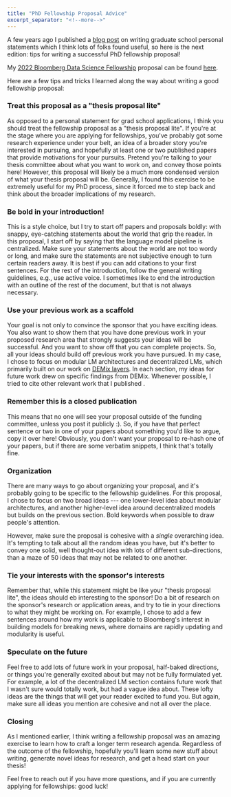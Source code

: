 ```yaml
---
title: "PhD Fellowship Proposal Advice"
excerpt_separator: "<!--more-->"
---
```


A few years ago I published a [blog post](https://suchin.io/personal-statement-advice/) on writing graduate school personal statements which I think lots of folks found useful, so here is the next edition: tips for writing a successful PhD fellowship proposal!

My [2022 Bloomberg Data Science Fellowship](https://www.bloomberg.com/company/values/tech-at-bloomberg/data-science/academic-engagement-programs/data-science-ph-d-fellowship/) proposal can be found <a href="https://suchin.io/assets/bloomberg_fellowship_statement.pdf">here</a>. 

Here are a few tips and tricks I learned along the way about writing a good fellowship proposal:

### Treat this proposal as a "thesis proposal lite"

As opposed to a personal statement for grad school applications, I think you should treat the fellowship proposal as a "thesis proposal lite". If you're at the stage where you are applying for fellowships, you've probably got some research experience under your belt, an idea of a broader story you're interested in pursuing, and hopefully at least one or two published papers that provide motivations for your pursuits. Pretend you're talking to your thesis committee about what you want to work on, and convey those points here! However, this proposal will likely be a much more condensed version of what your thesis proposal will be. Generally, I found this exercise to be extremely useful for my PhD process, since it forced me to step back and think about the broader implications of my research.

### Be bold in your introduction!

This is a style choice, but I try to start off papers and proposals boldly: with snappy, eye-catching statements about the world that grip the reader.  In this proposal, I start off by saying that the language model pipeline is centralized. Make sure your statements about the world are not too wordy or long, and make sure the statements are not subjective enough to turn certain readers away. It is best if you can add citations to your first sentences. For the rest of the introduction, follow the general writing guidelines, e.g., use active voice. I sometimes like to end the introduction with an outline of the rest of the document, but that is not always necessary.

### Use your previous work as a scaffold

Your goal is not only to convince the sponsor that you have exciting ideas. You also want to show them that you have done previous work in your proposed research area that strongly suggests your ideas will be successful. And you want to show off that you can complete projects. So, all your ideas should build off previous work you have pursued. In my case, I chose to focus on modular LM architectures and decentralized LMs, which primarily built on our work on [DEMix layers](https://arxiv.org/abs/2108.05036). In each section, my ideas for future work drew on specific findings from DEMix. Whenever possible, I  tried to cite other relevant work that I published .

### Remember this is a closed publication

This means that no one will see your proposal outside of the funding committee, unless you post it publicly :). So, if you have that perfect sentence or two in one of your papers about something you'd like to argue, copy it over here! Obviously, you don't want your proposal to re-hash one of your papers, but if there are some verbatim snippets, I think that's totally fine.

### Organization

There are many ways to go about organizing your proposal, and it's probably going to be specific to the fellowship guidelines. For this proposal, I chose to focus on two broad ideas --- one lower-level idea about modular architectures, and another higher-level idea around decentralized models but builds on the previous section. Bold keywords when possible to draw people's attention.

However, make sure the proposal is cohesive with a *single* overarching idea. It's tempting to talk about all the random ideas you have, but it's better to convey one solid, well thought-out idea with lots of different sub-directions, than a maze of 50 ideas that may not be related to one another.

### Tie your interests with the sponsor's interests

Remember that, while this statement might be like your "thesis proposal lite", the ideas should eb interesting to the sponsor! Do a bit of research on the sponsor's research or application areas, and try to tie in your directions to what they might be working on. For example, I chose to add a few sentences around how my work is applicable to Bloomberg's interest in building models for breaking news, where domains are rapidly updating and modularity is useful.

### Speculate on the future

Feel free to add lots of future work in your proposal, half-baked directions, or things you're generally excited about but may not be fully formulated yet. For example, a lot of the decentralized LM section contains future work that I wasn't sure would totally work, but had a vague idea about. These lofty ideas are the things that will get your reader excited to fund you. But again, make sure all ideas you mention are cohesive and not all over the place.

### Closing

As I mentioned earlier, I think writing a fellowship proposal was an amazing exercise to learn how to craft a longer term research agenda. Regardless of the outcome of the fellowship, hopefully you'll learn some new stuff about writing, generate novel ideas for research, and get a head start on your thesis!

Feel free to reach out if you have more questions, and if you are currently applying for fellowships: good luck!
